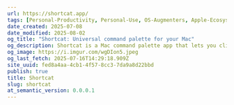 ```yaml
---
url: https://shortcat.app/
tags: [Personal-Productivity, Personal-Use, OS-Augmenters, Apple-Ecosystem]
date_created: 2025-07-08
date_modified: 2025-08-02
og_title: "Shortcat: Universal command palette for your Mac"
og_description: Shortcat is a Mac command palette app that lets you click, activate menus, switch windows, and more, with just your keyboard! macOS wide command palette utility app.
og_image: https://i.imgur.com/wgDIon5.jpeg
og_last_fetch: 2025-07-16T14:29:18.909Z
site_uuid: fed8a4aa-4cb1-4f57-8cc3-7da9a8d22bbd
publish: true
title: Shortcat
slug: shortcat
at_semantic_version: 0.0.0.1
---
```


![]()
